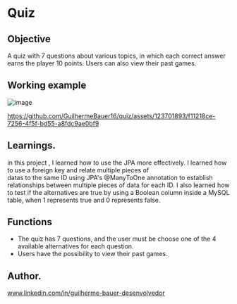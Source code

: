 # Quiz       
                     
## Objective                                                                 
           
A quiz with 7 questions about various topics, in which each correct answer earns the player 10 points.
Users can also view their past games.              

## Working example       
![image](https://github.com/GuilhermeBauer16/quiz/assets/123701893/7c1eb75c-8ec1-47c6-8e50-8c1a1327242d)

https://github.com/GuilhermeBauer16/quiz/assets/123701893/f11218ce-7256-4f5f-bd55-a8fdc9ae0bf9

## Learnings.            

in this project , I learned how to use the JPA more effectively.
I learned how to use a foreign key and relate multiple pieces of  
datas to the same  ID using  JPA's @ManyToOne annotation to establish 
relationships between multiple pieces of data for each ID.
I also learned how to test if the alternatives are true  by  using a 
Boolean column inside a  MySQL table, when 1 represents true and 0 represents false.

## Functions 

* The quiz has 7 questions, and the user must be choose one of  the 4 available alternatives for each question.
* Users have the possibility to view their past games.     

## Author.   
 www.linkedin.com/in/guilherme-bauer-desenvolvedor 
